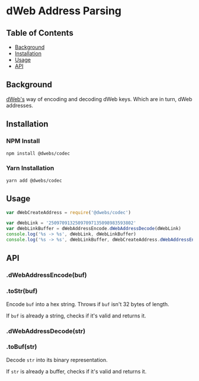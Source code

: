 # dWeb Address Parsing

## Table of Contents

- [Background](#background)
- [Installation](#installation)
- [Usage](#usage)
- [API](#api)

## Background
[dWeb's](https://dwebs.io/) way of encoding and decoding dWeb keys. Which are in turn, dWeb addresses.

## Installation

### NPM Install

```
npm install @dwebs/codec
```

### Yarn Installation

```
yarn add @dwebs/codec
```

## Usage

```js
var dWebCreateAddress = require('@dwebs/codec')

var dWebLink = '25097091325097097135098983593802'
var dWebLinkBuffer = dWebAddressEncode.dWebAddressDecode(dWebLink)
console.log('%s -> %s', dWebLink, dWebLinkBuffer)
console.log('%s -> %s', dWebLinkBuffer, dWebCreateAddress.dWebAddressEncode(dWebLinkBuffer))
```

## API

### .dWebAddressEncode(buf)
### .toStr(buf)

Encode `buf` into a hex string. Throws if `buf` isn't 32 bytes of length.

If `buf` is already a string, checks if it's valid and returns it.

### .dWebAddressDecode(str)
### .toBuf(str)

Decode `str` into its binary representation.

If `str` is already a buffer, checks if it's valid and returns it.
